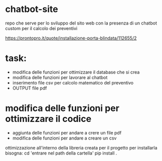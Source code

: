 # chatbot-site


repo che serve per lo sviluppo del sito web con la presenza di un chatbot custom per il calcolo dei preventivi

https://prontopro.it/quote/installazione-porta-blindata/112655/2


# task:
- modifica delle funzioni per ottimizzare il database che si crea
- modifica delle funzioni per lavorare al chatbot
- inserimento file csv per calcolo matematico del preventivo 
- OUTPUT file pdf

# modifica delle funzioni per ottimizzare il codice
- aggiunta delle funzioni per andare a crere un file pdf
- modifica delle funzioni per andare a creare un csv

 ottimizzazione all'interno della libreria creata per il progetto
 per installarla bisogna:
    cd 'entrare nel path della cartella'
    pip install .
    